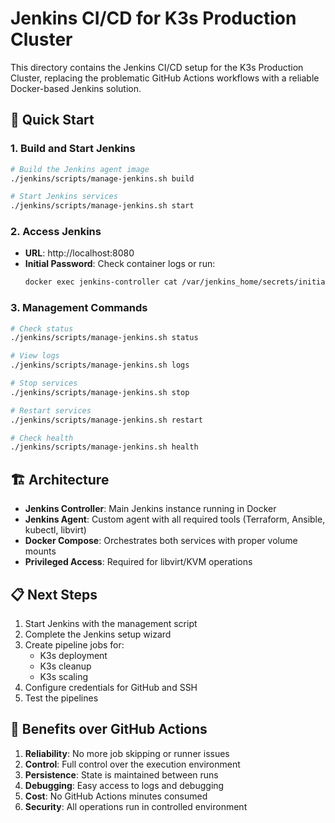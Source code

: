 # Jenkins CI/CD for K3s Production Cluster

This directory contains the Jenkins CI/CD setup for the K3s Production Cluster, replacing the problematic GitHub Actions workflows with a reliable Docker-based Jenkins solution.

## 🚀 Quick Start

### 1. Build and Start Jenkins

```bash
# Build the Jenkins agent image
./jenkins/scripts/manage-jenkins.sh build

# Start Jenkins services
./jenkins/scripts/manage-jenkins.sh start
```

### 2. Access Jenkins

- **URL**: http://localhost:8080
- **Initial Password**: Check container logs or run:
  ```bash
  docker exec jenkins-controller cat /var/jenkins_home/secrets/initialAdminPassword
  ```

### 3. Management Commands

```bash
# Check status
./jenkins/scripts/manage-jenkins.sh status

# View logs
./jenkins/scripts/manage-jenkins.sh logs

# Stop services
./jenkins/scripts/manage-jenkins.sh stop

# Restart services
./jenkins/scripts/manage-jenkins.sh restart

# Check health
./jenkins/scripts/manage-jenkins.sh health
```

## 🏗️ Architecture

- **Jenkins Controller**: Main Jenkins instance running in Docker
- **Jenkins Agent**: Custom agent with all required tools (Terraform, Ansible, kubectl, libvirt)
- **Docker Compose**: Orchestrates both services with proper volume mounts
- **Privileged Access**: Required for libvirt/KVM operations

## 📋 Next Steps

1. Start Jenkins with the management script
2. Complete the Jenkins setup wizard
3. Create pipeline jobs for:
   - K3s deployment
   - K3s cleanup
   - K3s scaling
4. Configure credentials for GitHub and SSH
5. Test the pipelines

## 🎯 Benefits over GitHub Actions

1. **Reliability**: No more job skipping or runner issues
2. **Control**: Full control over the execution environment
3. **Persistence**: State is maintained between runs
4. **Debugging**: Easy access to logs and debugging
5. **Cost**: No GitHub Actions minutes consumed
6. **Security**: All operations run in controlled environment
